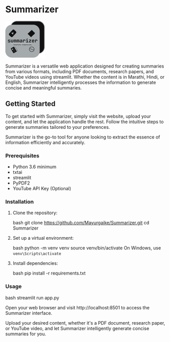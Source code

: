 # Summarizer

![Your App Logo](assets/logo.png)

Summarizer is a versatile web application designed for creating summaries from various formats, including PDF documents, research papers, and YouTube videos using streamlit. Whether the content is in Marathi, Hindi, or English, Summarizer intelligently processes the information to generate concise and meaningful summaries.

## Getting Started

To get started with Summarizer, simply visit the website, upload your content, and let the application handle the rest. Follow the intuitive steps to generate summaries tailored to your preferences.

Summarizer is the go-to tool for anyone looking to extract the essence of information efficiently and accurately.

### Prerequisites

- Python 3.6 minimum
- txtai
- streamlit
- PyPDF2
- YouTube API Key (Optional)

### Installation

1. Clone the repository:

   bash
   git clone https://github.com/Mayurgaike/Summarizer.git
   cd Summarizer

   

2. Set up a virtual environment:

   bash
   python -m venv venv
   source venv/bin/activate
   On Windows, use `venv\Scripts\activate`
   

3. Install dependencies:

   bash
   pip install -r requirements.txt
   

### Usage

bash
streamlit run app.py


Open your web browser and visit http://localhost:8501 to access the Summarizer interface.

Upload your desired content, whether it's a PDF document, research paper, or YouTube video, and let Summarizer intelligently generate concise summaries for you.
